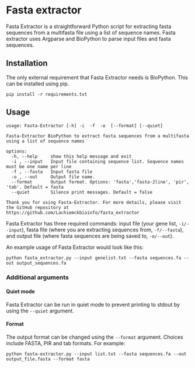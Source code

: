 # Fasta extractor
Fasta Extractor is a straightforward Python script for extracting fasta sequences from a multifasta file using a list of sequence names. Fasta extractor uses Argparse and BioPython to parse input files and fasta sequences.

## Installation
The only external requirement that Fasta Extractor needs is BioPython. This can be installed using pip.
```
pip install -r requirements.txt
```

## Usage
```
usage: Fasta-Extractor [-h] -i  -f  -o  [--format] [--quiet]

Fasta-Extractor BioPython to extract fasta sequences from a multifasta using a list of sequence names

options:
  -h, --help     show this help message and exit
  -i , --input   Input file containing sequence list. Sequence names must be one name per line
  -f , --fasta   Input fasta file
  -o , --out     Output file name.
  --format       Output format. Options: 'fasta','fasta-2line', 'pir', 'tab'. Default = fasta
  --quiet        Silence print messages. Default = false

Thank you for using Fasta-Extractor. For more details, please visit the GitHub repository at https://github.com/Lachiemckbioinfo/fasta_extractor
```

Fasta Extractor has three required commands: input file (your gene list, ```-i/--input```), fasta file (where you are extracting sequences from, ```-f/--fasta```), and output file (where fasta sequences are being saved to, ```-o/--out```).

An example usage of Fasta Extractor would look like this:
```
python fasta_extractor.py --input genelist.txt --fasta sequences.fa --out output_sequences.fa
```
### Additional arguments
#### Quiet mode
Fasta Extractor can be run in quiet mode to prevent printing to stdout by using the ```--quiet``` argument.

#### Format
The output format can be changed using the ```--format``` argument. Choices include FASTA, PIR and tab formats. For example:
```
python fasta-extractor.py --input list.txt --fasta sequences.fa --out output_file.fasta --format fasta
```
